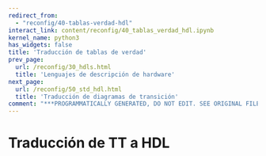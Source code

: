```yaml
---
redirect_from:
  - "reconfig/40-tablas-verdad-hdl"
interact_link: content/reconfig/40_tablas_verdad_hdl.ipynb
kernel_name: python3
has_widgets: false
title: 'Traducción de tablas de verdad'
prev_page:
  url: /reconfig/30_hdls.html
  title: 'Lenguajes de descripción de hardware'
next_page:
  url: /reconfig/50_std_hdl.html
  title: 'Traducción de diagramas de transición'
comment: "***PROGRAMMATICALLY GENERATED, DO NOT EDIT. SEE ORIGINAL FILES IN /content***"
---
```

# **Traducción de TT a HDL**

